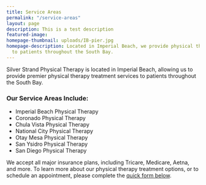 ```yaml
---
title: Service Areas
permalink: "/service-areas"
layout: page
description: This is a test description
featured-image:
homepage-thumbnail: uploads/IB-pier.jpg
homepage-description: Located in Imperial Beach, we provide physical therapy through
  to patients throughout the South Bay.
---
```


Silver Strand Physical Therapy is located in Imperial Beach, allowing us to provide premier physical therapy treatment services to patients throughout the South Bay.

### Our Service Areas Include:

- Imperial Beach Physical Therapy  
- Coronado Physical Therapy  
- Chula Vista Physical Therapy  
- National City Physical Therapy  
- Otay Mesa Physical Therapy  
- San Ysidro Physical Therapy  
- San Diego Physical Therapy

We accept all major insurance plans, including Tricare, Medicare, Aetna, and more. To learn more about our physical therapy treatment options, or to schedule an appointment, please complete the [quick form below](#contact).
